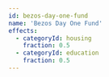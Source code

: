 ```yaml
---
id: bezos-day-one-fund
name: 'Bezos Day One Fund'
effects:
  - categoryId: housing
    fraction: 0.5
  - categoryId: education
    fraction: 0.5
---
```

